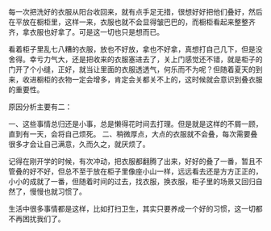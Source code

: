每一次把洗好的衣服从阳台收回来，就有点手足无措，很想好好把他们叠好，然后在平放在橱柜里，这样一来，衣服也就不会显得皱巴巴的，而橱柜看起来整整齐齐，拿衣服也好拿了。可是这一切也只是想而已。
 
看着柜子里乱七八糟的衣服，放也不好放，拿也不好拿，真想打自己几下，但是没舍得。幸亏力气大，还是把收来的衣服塞进去了，关上门感觉还不错，就是柜子的门开了个小缝，正好，就当让里面的衣服透透气，何乐而不为呢？但随着夏天的到来，收进橱柜的衣物一定会增多，肯定会关都关不上的，这时候就会意识到叠衣服的重要性。
 
原因分析主要有二：
 
一、这些事情总归还是小事，总是懒得花时间去打理。但是就是这样的不屑一顾，直到有一天，会将自己烦死。
二、稍微厚点，大点的衣服就不会叠，每次需要叠很多才会让自己满意，久而久之，就厌烦了。
 
记得在刚开学的时候，有次冲动，把衣服都翻腾了出来，好好的叠了一番，暂且不管叠的好不好，但总不至于放在柜子里像座小山一样，远远看去还是方方正正的，小小的成就了一番，但随着时间的过去，找衣服，换衣服，柜子里的场景又回归自然了，慢慢也就习惯了。
 
生活中很多事情都是这样，比如打扫卫生，其实只要养成一个好的习惯，这一切都不再困扰我们了。